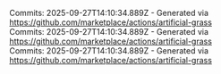 Commits: 2025-09-27T14:10:34.889Z - Generated via https://github.com/marketplace/actions/artificial-grass
<br>
Commits: 2025-09-27T14:10:34.889Z - Generated via https://github.com/marketplace/actions/artificial-grass
<br>
Commits: 2025-09-27T14:10:34.889Z - Generated via https://github.com/marketplace/actions/artificial-grass
<br>
